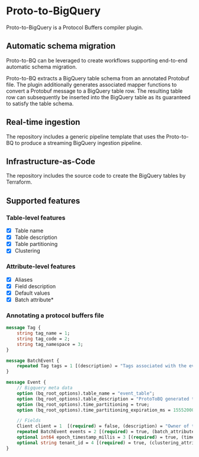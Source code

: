 # Proto-to-BigQuery

Proto-to-BigQuery is a Protocol Buffers compiler plugin.

## Automatic schema migration

Proto-to-BQ can be leveraged to create workflows supporting end-to-end automatic schema migration. 

Proto-to-BQ extracts a BigQuery table schema from an annotated Protobuf file. The plugin additionally generates associated mapper functions to convert a Protobuf message to a BigQuery table row. The resulting table row can subsequently be inserted into the BigQuery table as its guaranteed to satisfy the table schema.

## Real-time ingestion

The repository includes a generic pipeline template that uses the Proto-to-BQ to produce a streaming BigQuery ingestion pipeline.

## Infrastructure-as-Code

The repository includes the source code to create the BigQuery tables by Terraform.

## Supported features

### Table-level features

- [x] Table name
- [x] Table description
- [x] Table partitioning
- [x] Clustering

### Attribute-level features

- [x] Aliases
- [x] Field description
- [x] Default values
- [x] Batch attribute*

### Annotating a protocol buffers file

```proto
message Tag {
    string tag_name = 1;
    string tag_code = 2;
    string tag_namespace = 3;
}

message BatchEvent {
    repeated Tag tags = 1 [(description) = "Tags associated with the event"];
}

message Event {
    // Bigquery meta data
    option (bq_root_options).table_name = "event_table";
    option (bq_root_options).table_description = "ProtoToBQ generated table for events";
    option (bq_root_options).time_partitioning = true;
    option (bq_root_options).time_partitioning_expiration_ms = 15552000000;

    // Fields
    Client client = 1  [(required) = false, (description) = "Owner of the event"];
    repeated BatchEvent events = 2 [(required) = true, (batch_attribute) = true];
    optional int64 epoch_timestamp_millis = 3 [(required) = true, (time_partitioning_attribute) = true, (timestamp_attribute) = true, (alias) = "event_time"];
    optional string tenant_id = 4 [(required) = true, (clustering_attribute) = true];
}
```
